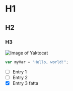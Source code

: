 # H1
## H2
### H3

![Image of Yaktocat](https://octodex.github.com/images/yaktocat.png)

``` javascript
var myVar = "Hello, world!";
```

- [ ] Entry 1
- [ ] Entry 2
- [x] Entry 3 fatta
